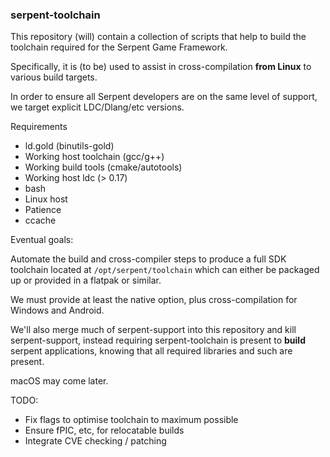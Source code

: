 ### serpent-toolchain

This repository (will) contain a collection of scripts that help to build
the toolchain required for the Serpent Game Framework.

Specifically, it is (to be) used to assist in cross-compilation **from Linux**
to various build targets.

In order to ensure all Serpent developers are on the same level of support,
we target explicit LDC/Dlang/etc versions.

Requirements

 - ld.gold (binutils-gold)
 - Working host toolchain (gcc/g++)
 - Working build tools (cmake/autotools)
 - Working host ldc (> 0.17)
 - bash
 - Linux host
 - Patience
 - ccache

Eventual goals:

Automate the build and cross-compiler steps to produce a full SDK toolchain
located at `/opt/serpent/toolchain` which can either be packaged up or provided
in a flatpak or similar.

We must provide at least the native option, plus cross-compilation for Windows
and Android.

We'll also merge much of serpent-support into this repository and kill serpent-support,
instead requiring serpent-toolchain is present to **build** serpent applications,
knowing that all required libraries and such are present.

macOS may come later.

TODO:

 - Fix flags to optimise toolchain to maximum possible
 - Ensure fPIC, etc, for relocatable builds
 - Integrate CVE checking / patching
